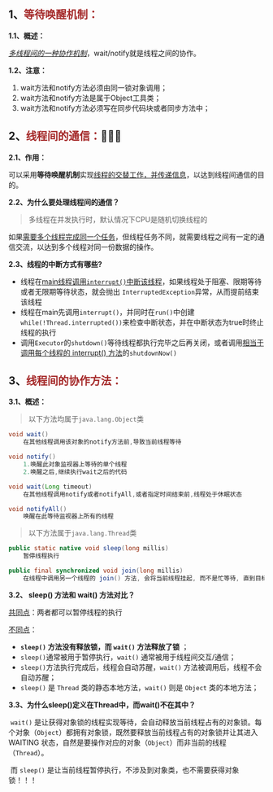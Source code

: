 ## 1、<span style="color:brown">等待唤醒机制：</span>

**1.1、概述：**

<u>*多线程间的一种协作机制*</u>，wait/notify就是线程之间的协作。

**1.2、注意：**

1. wait方法和notify方法必须由同一锁对象调用；
2. wait方法和notify方法是属于Object工具类；
3. wait方法和notify方法必须写在同步代码块或者同步方法中；



## 2、<span style="color:brown">线程间的通信：</span>🎃🎃🎃

**2.1、作用：**

 可以采用**等待唤醒机制**实现<u>线程的交替工作，并传递信息</u>，以达到线程间通信的目的。

**2.2、为什么要处理线程间的通信？**

> 多线程在并发执行时，默认情况下CPU是随机切换线程的

如果<u>需要多个线程完成同一个任务</u>，但线程任务不同，就需要线程之间有一定的通信交流，以达到多个线程对同一份数据的操作。

**2.3、线程的中断方式有哪些?**

- 线程在<u>main线程调用`interrupt()`中断该线程</u>，如果线程处于阻塞、限期等待或者无限期等待状态，就会抛出 `InterruptedException`异常，从而提前结束该线程
- 线程在main先调用`interrupt()`，并同时在`run()`中创建`while(!Thread.interrupted())`来检查中断状态，并在中断状态为true时终止线程的执行
- 调用`Executor`的`shutdown()`等待线程都执行完毕之后再关闭，或者调用<u>相当于调用每个线程的 interrupt() 方法</u>的`shutdownNow()` 



## 3、<span style="color:brown">线程间的协作方法：</span>

**3.1、概述：**

> 以下方法均属于`java.lang.Object`类

```java
void wait()
    在其他线程调用该对象的notify方法前,导致当前线程等待
```

```java
void notify()
    1.唤醒此对象监视器上等待的单个线程
	2.唤醒之后,继续执行wait之后的代码
```

```java
void wait(Long timeout)
    在其他线程调用notify或者notifyAll,或者指定时间结束前,线程处于休眠状态
```

```java
void notifyAll()
    唤醒在此等待监视器上所有的线程
```

> 以下方法属于`java.lang.Thread`类

```java
public static native void sleep(long millis)
    暂停线程执行
```

```java
public final synchronized void join(long millis)
    在线程中调用另一个线程的 join() 方法, 会将当前线程挂起, 而不是忙等待, 直到目标线程结束
```

**3.2、 sleep() 方法和 wait() 方法对比？**

<u>共同点</u>：两者都可以暂停线程的执行

<u>不同点</u>：

- **`sleep()` 方法没有释放锁，而 `wait()` 方法释放了锁** ；
- `sleep()`通常被用于暂停执行，`wait()` 通常被用于线程间交互/通信；
- `sleep()`方法执行完成后，线程会自动苏醒，`wait()` 方法被调用后，线程不会自动苏醒；
- `sleep()` 是 `Thread` 类的静态本地方法，`wait()` 则是 `Object` 类的本地方法；

**3.3、为什么sleep()定义在Thread中，而wait()不在其中？**

​		`wait()` 是让获得对象锁的线程实现等待，会自动释放当前线程占有的对象锁。每个对象（`Object`）都拥有对象锁，既然要释放当前线程占有的对象锁并让其进入 WAITING 状态，自然是要操作对应的对象（`Object`）而非当前的线程（`Thread`）。

​		而 `sleep()` 是让当前线程暂停执行，不涉及到对象类，也不需要获得对象锁！！！
